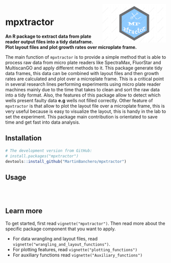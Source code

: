 <img src="man/figures/logo_mpxtractor.png" width = 200, align="right">

# mpxtractor
**An R package to extract data from plate reader output files into a tidy dataframe. Plot layout files and plot growth rates over microplate frame.**
<p align="justified">
  
The main function of `mpxtractor` is to provide a simple method that is able to process raw data 
from micro plate readers like SpectraMax, FluorStar and MultiscanGO and apply different
methods to it. 
This package generate tidy data frames, this data can be combined with layout files and then growth rates
are calculated and plot over a microplate frame. This is a critical point in several research lines performing
experiments using micro plate reader machines mainly due to the time that takes to clean and sort the raw data into a
tidy format. Also, the features of this package allow to detect which wells present faulty data **e.g** wells
not filled correctly. Other feature of `mpxtractor` is that allow to plot the layout file over a microplate frame, 
this is very useful because is easy to visualize the layout, this is handy in the lab to set the experiment.
This package main contribution is orientated to save time and get fast into data analysis.


## Installation 

```R
# The development version from GitHub:
# install.packages("mpxtractor")
devtools::install_github("MartinBanchero/mpxtractor")
```

## Usage

```R




```

## Learn more

To get started, first read `vignette("mpxtractor")`. Then read more about the specific package component that you want to apply.

* For data wrangling and layout files, read `vignette("wrangling_and_layout_functions")`.
* For plotting features, read `vignette("plotting_functions")`
* For auxiliary functions read `vignette("Auxiliary_functions")`
